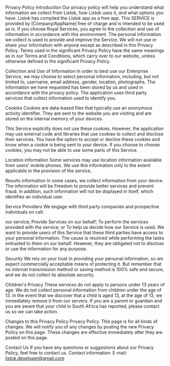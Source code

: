 Privacy Policy Introduction Our privacy policy will help you understand what information we collect from Listok, how Listok uses it, and what options you have. Listok has compiled the Listok app as a free app. This SERVICE is provided by [Company/AppName] free of charge and is intended to be used as is. If you choose Royal Services, you agree to the collection and use of information in accordance with this environment. The personal information we collect is used to provide and improve the Service. We will not use or share your information with anyone except as described in this Privacy Policy. Terms used in the significant Privacy Policy have the same meanings as in our Terms and Conditions, which carry over to our website, unless otherwise defined in the significant Privacy Policy.

Collection and Use of Information In order to best use our Enterprise Service, we may choose to select personal information, including, but not limited to, username, email address, gender, location, photographs. The information we have requested has been stored by us and used in accordance with the privacy policy. The application uses third party services that collect information used to identify you.

Cookies Cookies are data-based files that typically use an anonymous activity identifier. They are sent to the website you are visiting and are stored on the internal memory of your devices.

This Service explicitly does not use these cookies. However, the application may use external code and libraries that use cookies to collect and disclose their services. You have the option to accept or decline these cookies and know when a cookie is being sent to your device. If you choose to choose cookies, you may not be able to use some parts of this Service.

Location information Some services may use location information available from users' mobile phones. We use this information only to the extent applicable to the provision of the service.

Results information In some cases, we collect information from your device. The information will be Freedom to provide better services and prevent fraud. In addition, such information will not be displayed in itself, which identifies an individual user.

Service Providers We engage with third party companies and prospective individuals on call:

our service; Provide Services on our behalf; To perform the services provided with the service; or To help us decide how our Service is used. We want to provide users of this Service that these third parties have access to your personal information. The cause is resolved while performing the tasks entrusted to them on our behalf. However, they are obligated not to disclose or use the information for any purpose.

Security We rely on your trust in providing your personal information, so we expect commercially acceptable means of protecting it. But remember that no internet transmission method or saving method is 100% safe and secure, and we do not collect its absolute security.

Children's Privacy These services do not apply to persons under 13 years of age. We do not collect personal information from children under the age of 13. In the event that we discover that a child is aged 13, at the age of 13, we immediately remove it from our servers. If you are a parent or guardian and you are aware that your child in South Africa has reported, please contact us so we can take action.

Changes to this Privacy Policy Privacy Policy. This page is for all kinds of changes. We will notify you of any changes by posting the new Privacy Policy on this page. These changes are effective immediately after they are posted on this page.

Contact Us If you have any questions or suggestions about our Privacy Policy, feel free to contact us. Contact information: E-mail: listok.developer@gmail.com
